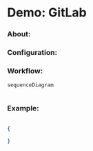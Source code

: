 # Demo: GitLab

### About: 

### Configuration:


### Workflow:

```mermaid
sequenceDiagram
    
````

### Example:

```shell
```
```json
{

}
```

